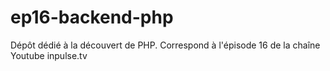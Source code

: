 # ep16-backend-php
Dépôt dédié à la découvert de PHP. Correspond à l'épisode 16 de la chaîne Youtube inpulse.tv
